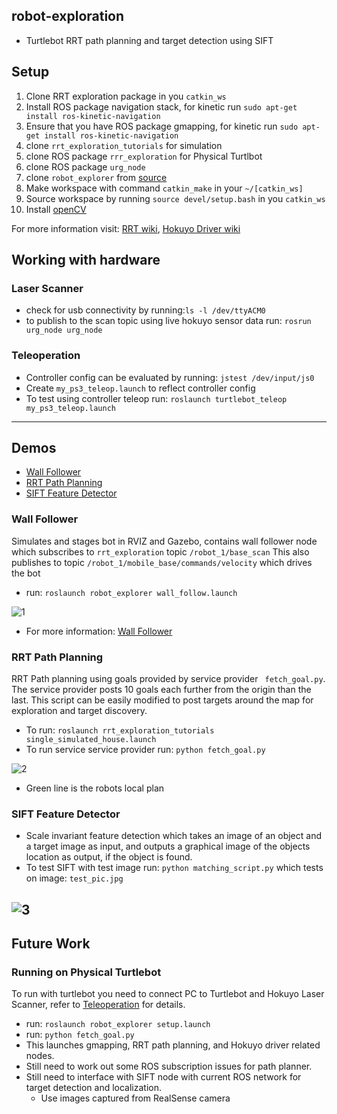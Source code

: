 ## robot-exploration
- Turtlebot RRT path planning and target detection using SIFT

## Setup
1) Clone RRT exploration package in you ```catkin_ws```
2) Install ROS package navigation stack, for kinetic run
```sudo apt-get install ros-kinetic-navigation```
3) Ensure that you have ROS package gmapping, for kinetic run
```sudo apt-get install ros-kinetic-navigation```
4) clone ```rrt_exploration_tutorials``` for simulation
5) clone ROS package ```rrr_exploration``` for Physical Turtlbot
6) clone ROS package ```urg_node```
7) clone ```robot_explorer``` from [source](https://github.com/Spain2394/robot_explorer)
8) Make workspace with command ```catkin_make``` in your ```~/[catkin_ws]```
9) Source workspace by running  ```source devel/setup.bash``` in you  ```catkin_ws```
10) Install [openCV](https://www.pyimagesearch.com/2016/12/19/install-opencv-3-on-macos-with-homebrew-the-easy-way/)

For more information visit: [RRT wiki](http://wiki.ros.org/rrt_exploration), [Hokuyo Driver wiki](http://wiki.ros.org/urg_node)

## Working with hardware
### Laser Scanner

- check for usb connectivity by running:```ls -l /dev/ttyACM0```
- to publish to the scan topic using live hokuyo sensor data run: ```rosrun urg_node urg_node```

### Teleoperation
- Controller config can be evaluated by running: ```jstest /dev/input/js0```
- Create ```my_ps3_teleop.launch``` to reflect controller config
- To test using controller teleop run: ```roslaunch turtlebot_teleop my_ps3_teleop.launch```

------
## Demos
* [Wall Follower](#wall-follower)
* [RRT Path Planning](#rrt-path-planning)
* [SIFT Feature Detector](#sift-feature-detector)

### Wall Follower
Simulates and stages bot in RVIZ and Gazebo, contains wall follower node which subscribes to ```rrt_exploration``` topic ```/robot_1/base_scan```
This also publishes to topic ```/robot_1/mobile_base/commands/velocity``` which drives the bot
* run: ```roslaunch robot_explorer wall_follow.launch```


![1](https://github.com/Spain2394/robot_explorer/blob/master/Images/wall_sim.gif)

* For more information: [Wall Follower](https://syrotek.felk.cvut.cz/course/ROS_CPP_INTRO/exercise/ROS_CPP_WALLFOLLOWING)

### RRT Path Planning
RRT Path planning using goals provided by service provider ``` fetch_goal.py```. The service provider posts 10 goals each further from the origin than the last. This script can be easily modified to post targets around the map for exploration and target discovery.
* To run: ```roslaunch rrt_exploration_tutorials single_simulated_house.launch```
* To run service service provider run: ```python fetch_goal.py```


![2](https://github.com/Spain2394/robot_explorer/blob/master/Images/rrt_sim.gif)

* Green line is the robots local plan

### SIFT Feature Detector
* Scale invariant feature detection which takes an image of an object and a target image as input, and outputs a graphical image of the objects location as output, if the object is found.
* To test SIFT with test image run: ```python matching_script.py``` which tests on image: ```test_pic.jpg```


![3](https://github.com/Spain2394/robot_explorer/blob/master/Images/matching_test2.jpg)
-------
## Future Work
### Running on Physical Turtlebot
To run with turtlebot you need to connect PC to Turtlebot and Hokuyo Laser Scanner, refer to [Teleoperation](#Teleoperation) for details.
- run: ```roslaunch robot_explorer setup.launch```
- run: ```python fetch_goal.py```
- This launches gmapping, RRT path planning, and Hokuyo driver related nodes.
- Still need to work out some ROS subscription issues for path planner.
- Still need to interface with SIFT node with current ROS network for target detection and localization.
  - Use images captured from RealSense camera
